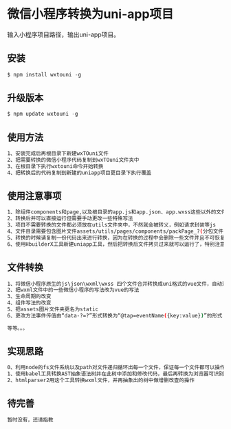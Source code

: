 # 微信小程序转换为uni-app项目   
   
输入小程序项目路径，输出uni-app项目。
 
        
## 安装   
   
```js
$ npm install wxtouni -g
```
   
## 升级版本   
   
```js
$ npm update wxtouni -g
```
   
## 使用方法

```sh
1、安装完成后再根目录下新建wxTOuni文件
2、把需要转换的微信小程序代码复制到wxTOuni文件夹中
3、在根目录下执行wxtouni命令开始转换
4、把转换后的代码复制到新建的uniapp项目更目录下执行覆盖
```


## 使用注意事项
```sh
1、除组件components和page,以及根目录的app.js和app.json、app.wxss这些以外的文件都自动屏蔽不做转换
2、转换后并可以直接运行但需要手动更改一些特殊写法
3、项目不需要转换的文件都必须放在utils文件夹中，不然就会被转义，例如请求封装等js
4、文件目录需要包含图片文件assets/utils/pages/components/packPage_?(分包文件，内部结构和pages一样)，因为现在是写死的并没有写成动态的，所以需要用到这个工具，文件目录还需保持一样
5、转换的时候请复制一份代码出来进行转换，因为在转换的过程中会删除一些文件并且不可恢复，请慎重
6、使用HbuilderX工具新建uniapp工具，然后把转换后文件拷贝过来就可以运行了，特别注意：如果是命令行创建的项目会识别不了@根目录设置，所以必须用工具创建
```

## 文件转换

```sh
1、将微信小程序原生的js\json\wxml\wxss 四个文件合并转换成uni格式的vue文件，自动添加了uni需要的格式
2、把wxml文件中的一些微信小程序的写法改为vue的写法
3、生命周期的改变
4、组件写法的改变
5、把assets图片文件夹更名为static
6、更改方法事件传值由“data-?=?”形式转换为“@tap=eventName({key:value})”的形式

等等。。。
```

## 实现思路
```sh
0、利用node的fs文件系统以及path对文件递归循环出每一个文件，保证每一个文件都可以操作到
1、使用babel工具转换AST抽象语法树并在此树中添加和修改代码，最后再转换为浏览器可识别的js代码
2、htmlparser2用这个工具转换wxml文件，并再抽象出的树中做增删改查的操作
```

## 待完善
```sh
暂时没有，还请指教
```